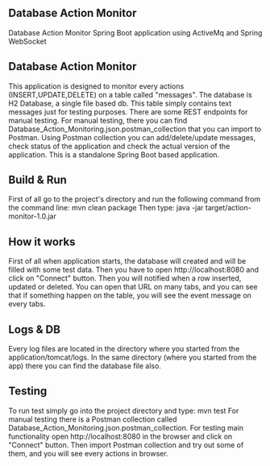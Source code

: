 **Database Action Monitor**
-

Database Action Monitor Spring Boot application using ActiveMq and Spring WebSocket



Database Action Monitor
-----------------------
This application is designed to monitor every actions (INSERT,UPDATE,DELETE) on a table called "messages".
The database is H2 Database, a single file based db.
This table simply contains text messages just for testing purposes.
There are some REST endpoints for manual testing.
For manual testing, there you can find Database_Action_Monitoring.json.postman_collection that you can import to Postman.
Using Postman collection you can add/delete/update messages, check status of the application and check the actual version of the application.
This is a standalone Spring Boot based application.

Build & Run
-----------
First of all go to the project's directory and run the following command from the command line:
mvn clean package
Then type: java -jar target/action-monitor-1.0.jar

How it works
------------
First of all when application starts, the database will created and will be filled with some test data.
Then you have to open http://localhost:8080 and click on "Connect" button.
Then you will notified when a row inserted, updated or deleted.
You can open that URL on many tabs, and you can see that if something happen on the table, you will see the event message on every tabs.

Logs & DB
---------
Every log files are located in the directory where you started from the application/tomcat/logs.
In the same directory (where you started from the app) there you can find the database file also.

Testing
-------
To run test simply go into the project directory and type: mvn test
For manual testing there is a Postman collection called Database_Action_Monitoring.json.postman_collection.
For testing main functionality open http://localhost:8080 in the browser and click on "Connect" button.
Then import Postman collection and try out some of them, and you will see every actions in browser.

